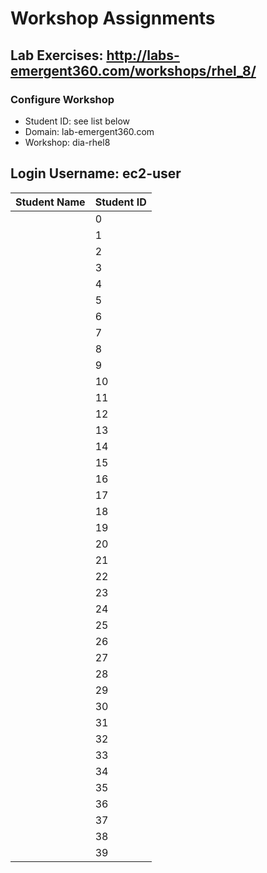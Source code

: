 # Workshop Assignments
## Lab Exercises: http://labs-emergent360.com/workshops/rhel_8/
### Configure Workshop
- Student ID: see list below
- Domain: lab-emergent360.com
- Workshop: dia-rhel8

## Login Username: ec2-user

|Student Name |Student ID
|------------ | ---------------
||0
||1
||2
||3
||4
||5
||6
||7
||8
||9
||10
||11
||12
||13
||14
||15
||16
||17
||18
||19
||20
||21
||22
||23
||24
||25
||26
||27
||28
||29
||30
||31
||32
||33
||34
||35
||36
||37
||38
||39

